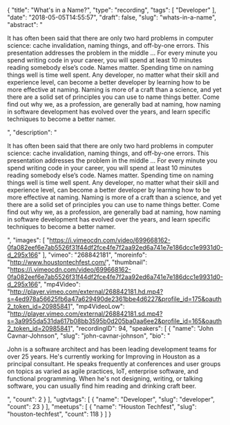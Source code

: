 {
  "title": "What's in a Name?",
  "type": "recording",
  "tags": [
    "Developer"
  ],
  "date": "2018-05-05T14:55:57",
  "draft": false,
  "slug": "whats-in-a-name",
  "abstract": "<p>It has often been said that there are only two hard problems in computer science: cache invalidation, naming things, and off-by-one errors. This presentation addresses the problem in the middle … For every minute you spend writing code in your career, you will spend at least 10 minutes reading somebody else’s code. Names matter. Spending time on naming things well is time well spent. Any developer, no matter what their skill and experience level, can become a better developer by learning how to be more effective at naming. Naming is more of a craft than a science, and yet there are a solid set of principles you can use to name things better. Come find out why we, as a profession, are generally bad at naming, how naming in software development has evolved over the years, and learn specific techniques to become a better namer.</p>",
  "description": "<p>It has often been said that there are only two hard problems in computer science: cache invalidation, naming things, and off-by-one errors. This presentation addresses the problem in the middle … For every minute you spend writing code in your career, you will spend at least 10 minutes reading somebody else’s code. Names matter. Spending time on naming things well is time well spent. Any developer, no matter what their skill and experience level, can become a better developer by learning how to be more effective at naming. Naming is more of a craft than a science, and yet there are a solid set of principles you can use to name things better. Come find out why we, as a profession, are generally bad at naming, how naming in software development has evolved over the years, and learn specific techniques to become a better namer.</p>",
  "images": [
    "https://i.vimeocdn.com/video/699668162-0fa082eef6e7ab5526f31f44df2fce4fe7f2aa92ed6a741e7e186dcc1e9931d0-d_295x166"
  ],
  "vimeo": "268842181",
  "moreinfo": "http://www.houstontechfest.com/",
  "thumbnail": "https://i.vimeocdn.com/video/699668162-0fa082eef6e7ab5526f31f44df2fce4fe7f2aa92ed6a741e7e186dcc1e9931d0-d_295x166",
  "mp4Video": "http://player.vimeo.com/external/268842181.hd.mp4?s=4ed978a56625fb6a47a629490de2361bbe4d6227&profile_id=175&oauth2_token_id=20985841",
  "mp4VideoLow": "http://player.vimeo.com/external/268842181.sd.mp4?s=3a9955da531da617b08bb3595b0d205ba0aa6ee2&profile_id=165&oauth2_token_id=20985841",
  "recordingID": 94,
  "speakers": [
    {
      "name": "John Cavnar-Johnson",
      "slug": "john-cavnar-johnson",
      "bio": "<p>John is a software architect and has been leading development teams for over 25 years. He's currently working for Improving in Houston as a principal consultant. He speaks frequently at conferences and user groups on topics as varied as agile practices, IoT, enterprise software, and functional programming. When he's not designing, writing, or talking software, you can usually find him reading and drinking craft beer.</p>",
      "count": 2
    }
  ],
  "ugtvtags": [
    {
      "name": "Developer",
      "slug": "developer",
      "count": 23
    }
  ],
  "meetups": [
    {
      "name": "Houston Techfest",
      "slug": "houston-techfest",
      "count": 118
    }
  ]
}
